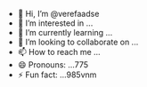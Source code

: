 - 👋 Hi, I’m @verefaadse
- 👀 I’m interested in ...
- 🌱 I’m currently learning ...
- 💞️ I’m looking to collaborate on ...
- 📫 How to reach me ...
- 😄 Pronouns: ...775
- ⚡ Fun fact: ...985vnm

<!---
verefaadse/verefaadse is a ✨ special ✨ repository because its `README.md` (this file) appears on your GitHub profile.
You can click the Preview link to take a look at your changes.
--->
